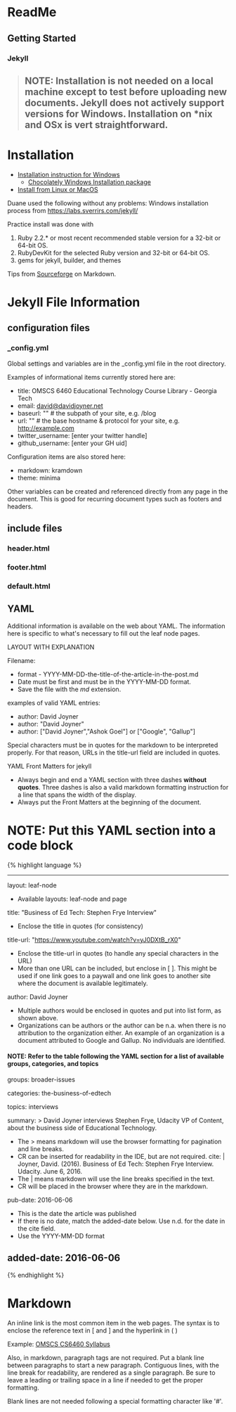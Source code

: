 # ReadMe

## Getting Started

### Jekyll

> ## NOTE: Installation is not needed on a local machine except to test before uploading new documents.  Jekyll does not actively support versions for Windows.  Installation on *nix and OSx is vert straightforward.

# Installation

* [Installation instruction for Windows](https://jekyllrb.com/docs/windows/)
    * [Chocolately Windows Installation package](https://chocolatey.org/install)
* [Install from Linux or MacOS](https://jekyllrb.com/docs/installation/)

Duane used the following without any problems: Windows installation process from https://labs.sverrirs.com/jekyll/

Practice install was done with
1.  Ruby 2.2.* or most recent recommended stable version for a 32-bit or 64-bit OS.
2.  RubyDevKit for the selected Ruby version and 32-bit or 64-bit OS.
3.  gems for jekyll, builder, and themes


Tips from [Sourceforge](https://sourceforge.net/p/anacondapython/discussion/markdown_syntax) on Markdown.

# Jekyll File Information
## configuration files
### _config.yml
Global settings and variables are in the _config.yml file in the root directory.

Examples of informational items currently stored here are:
* title: OMSCS 6460 Educational Technology Course Library - Georgia Tech
* email: david@davidjoyner.net
* baseurl: "" # the subpath of your site, e.g. /blog
* url: "" # the base hostname & protocol for your site, e.g. http://example.com
* twitter_username: [enter your twitter handle]
* github_username:  [enter your GH uid]

Configuration items are also stored here:
* markdown: kramdown
* theme: minima

Other variables can be created and referenced directly from any page in the document.
This is good for recurring document types such as footers and headers.

## include files
### header.html

### footer.html

### default.html

## YAML
Additional information is available on the web about YAML.  The information here is specific to what's necessary to fill out the leaf node pages.

LAYOUT WITH EXPLANATION

Filename:
* format - YYYY-MM-DD-the-title-of-the-article-in-the-post.md
* Date must be first and must be in the YYYY-MM-DD format.
* Save the file with the _md_ extension.


examples of valid YAML entries:
* author: David Joyner
* author: "David Joyner"
* author: ["David Joyner","Ashok Goel"] or ["Google", "Gallup"]

Special characters must be in quotes for the markdown to be interpreted properly.
For that reason, URLs in the title-url field are included in quotes.

YAML Front Matters for jekyll
* Always begin and end a YAML section with three dashes __without quotes__.  Three dashes is also a valid markdown formatting instruction for a line that spans the width of the display.
* Always put the Front Matters at the beginning of the document.

# NOTE: Put this YAML section into a code block

{% highlight language %}

---

layout: leaf-node
* Available layouts: leaf-node and page

title: "Business of Ed Tech: Stephen Frye Interview"
* Enclose the title in quotes (for consistency)

title-url: "https://www.youtube.com/watch?v=yJ0DXtB_rX0"
* Enclose the title-url in quotes (to handle any special characters in the URL)
* More than one URL can be included, but enclose in [ ].  This might be used if one link goes to a paywall and one link goes to another site where the document is available legitimately.

author: David Joyner
* Multiple authors would be enclosed in quotes and put into list form, as shown above.
* Organizations can be authors or the author can be n.a. when there is no attribution to the organization either.  An example of an organization is a document attributed to Google and Gallup. No individuals are identified.

#### NOTE: Refer to the table following the YAML section for a list of available groups, categories, and topics

groups: broader-issues

categories: the-business-of-edtech

topics: interviews

summary: >
    David Joyner interviews Stephen Frye, Udacity VP of Content, about the business side of Educational Technology.
* The > means markdown will use the browser formatting for pagination and line breaks.
* CR can be inserted for readability in the IDE, but are not required.
cite: |
    Joyner, David. (2016).  Business of Ed Tech: Stephen Frye Interview. Udacity.  June 6, 2016.
* The | means markdown will use the line breaks specified in the text.
* CR will be placed in the browser where they are in the markdown.

pub-date: 2016-06-06
* This is the date the article was published
* If there is no date, match the added-date below.  Use n.d. for the date in the cite field.
* Use the YYYY-MM-DD format

added-date: 2016-06-06
---
{% endhighlight %}



# Markdown
An inline link is the most common item in the web pages.  The syntax is to enclose the reference text in [ and ] and the hyperlink in ( )

Example: [OMSCS CS6460 Syllabus]()

Also, in markdown, paragraph tags are not required.  Put a blank line
between paragraphs to start a new paragraph.  Contiguous lines, with the
line break for readability, are rendered as a single paragraph.  Be sure
 to leave a leading or trailing space in a line if needed to get the
 proper formatting.

Blank lines are not needed following a special formatting character like '#'.
